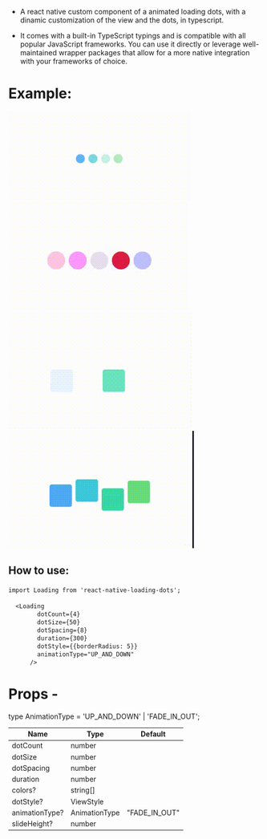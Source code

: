 - A react native custom component of a animated loading dots, with a dinamic customization of the view and the dots, in typescript.

- It comes with a built-in TypeScript typings and is compatible with all popular JavaScript frameworks. You can use it directly or leverage well-maintained wrapper packages that allow for a more native integration with your frameworks of choice.

# Example:

![](./assets/videos/1.gif)
![](./assets/videos/2.gif)
![](./assets/videos/3.gif)
![](./assets/videos/4.gif)

## How to use:

```
import Loading from 'react-native-loading-dots';

  <Loading
        dotCount={4}
        dotSize={50}
        dotSpacing={8}
        duration={300}
        dotStyle={{borderRadius: 5}}
        animationType="UP_AND_DOWN"
      />
```

# Props -

type AnimationType = 'UP_AND_DOWN' | 'FADE_IN_OUT';

| Name           | Type          | Default       |
| -------------- | ------------- | ------------- |
| dotCount       | number        |
| dotSize        | number        |
| dotSpacing     | number        |
| duration       | number        |
| colors?        | string[]      |
| dotStyle?      | ViewStyle     |
| animationType? | AnimationType | "FADE_IN_OUT" |
| slideHeight?   | number        |
